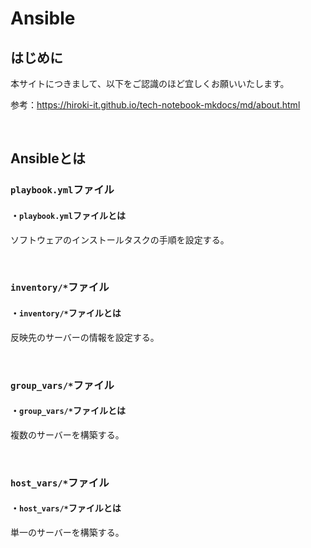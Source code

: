 # Ansible

## はじめに

本サイトにつきまして、以下をご認識のほど宜しくお願いいたします。

参考：https://hiroki-it.github.io/tech-notebook-mkdocs/md/about.html

<br>

## Ansibleとは

### ```playbook.yml```ファイル

#### ・```playbook.yml```ファイルとは

ソフトウェアのインストールタスクの手順を設定する。

<br>

### ```inventory/*```ファイル

#### ・```inventory/*```ファイルとは

反映先のサーバーの情報を設定する。

<br>

### ```group_vars/*```ファイル

#### ・```group_vars/*```ファイルとは

複数のサーバーを構築する。

<br>

### ```host_vars/*```ファイル

#### ・```host_vars/*```ファイルとは

単一のサーバーを構築する。

